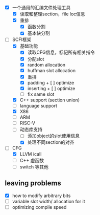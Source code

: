 + [x] 一个通用的汇编文件处理工具
  + [x] 读取和整理section，file loc信息
  + [x] 重排
    + [x] 函数分割
    + [x] 基本快分割
+ [ ] SCFI框架
  + [x] 基础功能
    + [x]  读取CFG信息，标记所有相关指令
    + [x]  分配slot
      + [x] random allocation
      + [x] huffman slot allocation
    + [x]  重排
      + [x]  padding
        + [ ]  optimize
      + [x]  inserting
        + [ ]  optimize
      + [ ] fix same slot  
  + [x]  C++ support (section union)
  + [ ]  language support
    + [x]  X86
    + [ ]  ARM
    + [ ]  RISC-V
  + [ ] 动态库支持
    + [ ] 添加object的slot使用信息
    + [x] 处理不同section的对齐
+ [ ] CFG
  + [x] LLVM icall
  + [ ] C++ 虚函数
  + [ ] switch 等其他

## leaving problems

+ [x] how to modify arbitrary bits
+ [ ] variable slot width/ allocation for it
+ [ ] optimizing compile speed